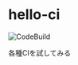 # hello-ci

![CodeBuild](https://codebuild.ap-northeast-1.amazonaws.com/badges?uuid=eyJlbmNyeXB0ZWREYXRhIjoiNS9scVg0R0tZODd1WWRoYnZNaWF1K2YrUTdnME12SVM4Zm8wcktjRmFadzRNVXNrN0NQVlgzT3dWNFozVXFzalhSTUNzaUhGeUIzR3N2MWV3bkdMTXdjPSIsIml2UGFyYW1ldGVyU3BlYyI6ImY2eUVNWTNtQnowS003bDMiLCJtYXRlcmlhbFNldFNlcmlhbCI6MX0%3D&branch=master)

各種CIを試してみる